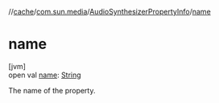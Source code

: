 //[cache](../../../index.md)/[com.sun.media](../index.md)/[AudioSynthesizerPropertyInfo](index.md)/[name](name.md)

# name

[jvm]\
open val [name](name.md): [String](https://docs.oracle.com/javase/8/docs/api/java/lang/String.html)

The name of the property.
